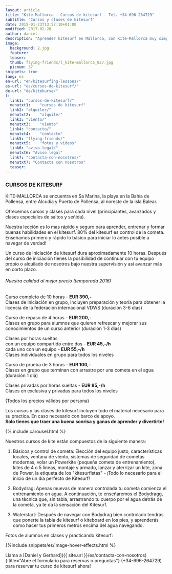 ```yaml
---
layout: article
title: "Kite-Mallorca - Cursos de kitesurf - Tel. +34-696-264729"
subtitle: "Cursos y clases de kitesurf"
date: 2015-01-23T13:57:10+01:00
modified: 2017-02-28
author: daniel
description: "Aprender kitesurf en Mallorca, con Kite-Mallorca muy simple: cursos y lecciones para principiantes y avanzados. Todo el material incluido: kite, tabla, arnes, neopreno."
image:
  background: 2.jpg
  feature:
  teaser:
  thumb: flying-friends/l_kite-mallorca_037.jpg
  picnum: 37
snippets: true
lang: es
en-url: "en/kitesurfing-lessons/"
es-url: "es/cursos-de-kitesurf/"
de-url: "de/kitekurse/"
t:
  link1: "cursos-de-kitesurf/"
  menutxt1:    "cursos de kitesurf"
  link2: "alquiler/"
  menutxt2:    "alquiler"
  link3: "viento/"
  menutxt3:    "viento"
  link4: "contacto/"
  menutxt4:    "contacto"
  link5: "flying-friends/"
  menutxt5:    "fotos y videos"
  link6: "aviso-legal/"
  menutxt6: "Aviso legal"
  link7: "contacta-con-nosotros/"
  menutxt7: "Contacta con nosotros"
  teaser:
---
```


### CURSOS DE KITESURF  

KITE-MALLORCA se encuentra en Sa Marina, la playa en la Bahía de Pollensa, entre Alcudia y Puerto de Pollensa, al noreste de la isla Balear.  

Ofrecemos cursos y clases para cada nivel (principiantes, avanzados y clases especiales de saltos y señida).  

Nuestra lección es lo mas rápido y seguro para aprender, entrenar y formar buenas habilidades en el kitesurf. 80% del kitesurf es control de la cometa. Enseñamos primero y rápido lo básico para iniciar lo antes posible a navegar de verdad!  

Un curso de iniciación de kitesurf dura aproximadamente 10 horas. Después del curso de iniciación tienes la posibilidad de continuar con tu equipo propio o alquilado de nosotros bajo nuestra supervisión y así avanzar más en corto plazo.  

###### Nuestra calidad al mejor precio (temporada 2016)  

Curso completo de 10 horas - **EUR 390,-**  
Clases de iniciación en grupo, incluyen preparación y teoría para obtener la licencia de la federación internacional VDWS (duración 3-6 dias)  

Curso de repaso de 4 horas - **EUR 200,-**  
Clases en grupo para alumnos que quieren refrescar y mejorar sus conocimientos de un curso anterior (duración 1-3 dias)  

Clases por horas sueltas  
con un equipo compartido entre dos - **EUR 45,-/h**  
cada uno con un equipo - **EUR 55,-/h**  
Clases individuales en grupo para todos los niveles  

Curso de prueba de 3 horas - **EUR 100,-**  
Clases en grupo que terminan con arrastre por una cometa en el agua (duración 1 dia)  

Clases privadas por horas sueltas - **EUR 85,-/h**  
Clases en exclusiva y privadas para todos los niveles  

(Todos los precios válidos por persona)  

Los cursos y las clases de kitesurf incluyen todo el material necesario para su practica. En caso necesario con barco de apoyo.  
**Solo tienes que traer una buena sonrisa y ganas de aprender y divertirte!**  

{% include carousel.html %}  

Nuestros cursos de kite están compuestos de la siguiente manera:  

1) Básicos y control de cometa: Elección del equipo justo, características locales, ventana de viento, sistemas de seguridad de cometas modernas, volar un Powerkite (pequeña cometa de entrenamiento), kites de 4 o 5 lineas, montaje y armado, lanzar y aterrizar un kite, zona de Power, la etiqueta de los "kitesurfistas" - ¡Todo lo necesario para el inicio de un día perfecto de Kitesurf!  

2) Bodydrag: Apenas muevas de manera controlada tu cometa comienza el entrenamiento en agua. A continuación, te enseñaremos el Bodydragg, una tècnica que, sin tabla, arrastrando tu cuerpo por el agua detrás de la cometa, ya te da la sensación del Kitesurf.  

3) Waterstart: Después de navegar con Bodydrag bien controlado tendrás que ponerte la tabla de kitesurf o kiteboard en los pies, y aprenderás como hacer tus primeros metros encima del agua navegando.  

Fotos de alumnos en clases y practicando kitesurf:  

{%include snippets/es/image-hover-effects.html %}  

Llama a [Daniel y Gerhard]({{ site.url }}/es/contacta-con-nosotros){:title="Abre el formulario para reservas o preguntas"} (+34-696-264729)  para reservar tu curso de kitesurf ahora!  
